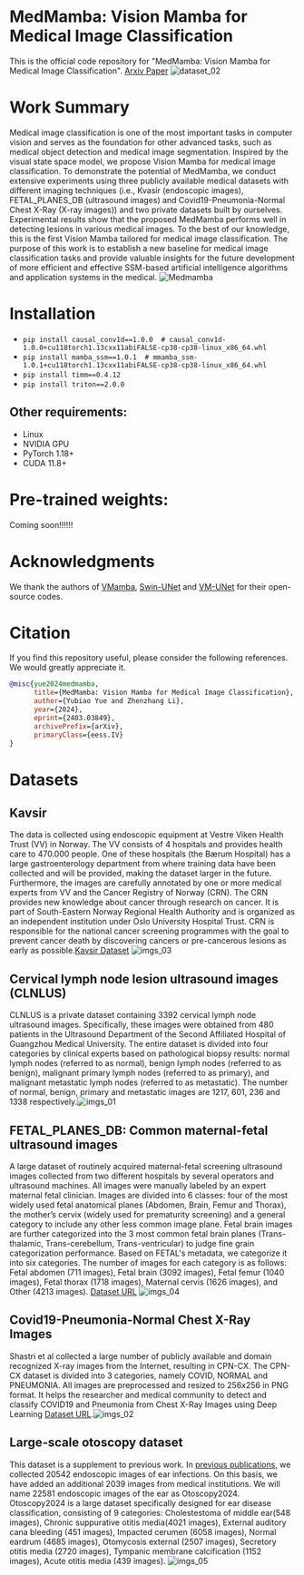 # MedMamba: Vision Mamba for Medical Image Classification
This is the official code repository for "MedMamba: Vision Mamba for Medical Image Classification". [Arxiv Paper](https://arxiv.org/abs/2403.03849)
![dataset_02](https://github.com/YubiaoYue/MedMamba/assets/141175829/0b8de844-cf4c-4201-93c2-b2a32beb3dd5)
# Work Summary
Medical image classification is one of the most important tasks in computer vision and serves as the foundation for other advanced tasks, such as medical object detection and medical image segmentation. Inspired by the visual state space model, we propose Vision Mamba for medical image classification. To demonstrate the potential of MedMamba, we conduct extensive experiments using three publicly available medical datasets with different imaging techniques (i.e., Kvasir (endoscopic images), FETAL_PLANES_DB (ultrasound images) and Covid19-Pneumonia-Normal Chest X-Ray (X-ray images)) and two private datasets built by ourselves. Experimental results show that the proposed MedMamba performs well in detecting lesions in various medical images. To the best of our knowledge, this is the first Vision Mamba tailored for medical image classification. The purpose of this work is to establish a new baseline for medical image classification tasks and provide valuable insights for the future development of more efficient and effective SSM-based artificial intelligence algorithms and application systems in the medical.
![Medmamba](https://github.com/YubiaoYue/MedMamba/assets/141175829/12f9def3-38c2-46b2-bdf8-c090d18e436e)
# Installation
* `pip install causal_conv1d==1.0.0  # causal_conv1d-1.0.0+cu118torch1.13cxx11abiFALSE-cp38-cp38-linux_x86_64.whl`
* `pip install mamba_ssm==1.0.1  # mmamba_ssm-1.0.1+cu118torch1.13cxx11abiFALSE-cp38-cp38-linux_x86_64.whl`
* `pip install timm==0.4.12`
* `pip install triton==2.0.0`
## Other requirements:
* Linux
* NVIDIA GPU
* PyTorch 1.18+
* CUDA 11.8+
# Pre-trained weights:
Coming soon!!!!!!
# Acknowledgments
We thank the authors of [VMamba](https://github.com/MzeroMiko/VMamba), [Swin-UNet](https://github.com/HuCaoFighting/Swin-Unet) and [VM-UNet](https://github.com/JCruan519/VM-UNet) for their open-source codes.
# Citation
If you find this repository useful, please consider the following references. We would greatly appreciate it.
```bibtex
@misc{yue2024medmamba,
      title={MedMamba: Vision Mamba for Medical Image Classification}, 
      author={Yubiao Yue and Zhenzhang Li},
      year={2024},
      eprint={2403.03849},
      archivePrefix={arXiv},
      primaryClass={eess.IV}
}
```
# Datasets
## Kavsir
The data is collected using endoscopic equipment at Vestre Viken Health Trust (VV) in Norway. The VV consists of 4 hospitals and provides health care to 470.000 people. One of these hospitals (the Bærum Hospital) has a large gastroenterology department from where training data have been collected and will be provided, making the dataset larger in the future. Furthermore, the images are carefully annotated by one or more medical experts from VV and the Cancer Registry of Norway (CRN). The CRN provides new knowledge about cancer through research on cancer. It is part of South-Eastern Norway Regional Health Authority and is organized as an independent institution under Oslo University Hospital Trust. CRN is responsible for the national cancer screening programmes with the goal to prevent cancer death by discovering cancers or pre-cancerous lesions as early as possible.[Kavsir Dataset](https://datasets.simula.no/kvasir/ "Download it") ![imgs_03](https://github.com/YubiaoYue/MedMamba/assets/141175829/b25b3795-7b30-4736-8fb4-f01787158763)

## Cervical lymph node lesion ultrasound images (CLNLUS)
CLNLUS is a private dataset containing 3392 cervical lymph node ultrasound images. Specifically, these images were obtained from 480 patients in the Ultrasound Department of the Second Affiliated Hospital of Guangzhou Medical University. The entire dataset is divided into four categories by clinical experts based on pathological biopsy results: normal lymph nodes (referred to as normal), benign lymph nodes (referred to as benign), malignant primary lymph nodes (referred to as primary), and malignant metastatic lymph nodes (referred to as metastatic). The number of normal, benign, primary and metastatic images are 1217, 601, 236 and 1338 respectively.![imgs_01](https://github.com/YubiaoYue/MedMamba/assets/141175829/ebdb6dc2-e8a4-4613-af72-9dc88dd04f26)

## FETAL_PLANES_DB: Common maternal-fetal ultrasound images
A large dataset of routinely acquired maternal-fetal screening ultrasound images collected from two different hospitals by several operators and ultrasound machines. All images were manually labeled by an expert maternal fetal clinician. Images are divided into 6 classes: four of the most widely used fetal anatomical planes (Abdomen, Brain, Femur and Thorax), the mother’s cervix (widely used for prematurity screening) and a general category to include any other less common image plane. Fetal brain images are further categorized into the 3 most common fetal brain planes (Trans-thalamic, Trans-cerebellum, Trans-ventricular) to judge fine grain categorization performance. Based on FETAL's metadata, we categorize it into six categories. The number of images for each category is as follows: Fetal abdomen (711 images), Fetal brain (3092 images), Fetal femur (1040 images), Fetal thorax (1718 images), Maternal cervis (1626 images), and Other (4213 images). [Dataset URL](https://zenodo.org/records/3904280)
![imgs_04](https://github.com/YubiaoYue/MedMamba/assets/141175829/00beb6e2-6fe6-4cc7-b8f4-e6e00e5697f0)

## Covid19-Pneumonia-Normal Chest X-Ray Images
Shastri et al collected a large number of publicly available and domain recognized X-ray images from the Internet, resulting in CPN-CX. The CPN-CX dataset is divided into 3 categories, namely COVID, NORMAL and PNEUMONIA. All images are preprocessed and resized to 256x256 in PNG format. It helps the researcher and medical community to detect and classify COVID19 and Pneumonia from Chest X-Ray Images using Deep Learning [Dataset URL](https://data.mendeley.com/datasets/dvntn9yhd2/1).![imgs_02](https://github.com/YubiaoYue/MedMamba/assets/141175829/996035b3-2dd5-4c01-b3d4-656f2bf52307)

## Large-scale otoscopy dataset
This dataset is a supplement to previous work. In [previous publications](https://www.nature.com/articles/s41598-021-90345-w), we collected 20542 endoscopic images of ear infections. On this basis, we have added an additional 2039 images from medical institutions. We will name 22581 endoscopic images of the ear as Otoscopy2024. Otoscopy2024 is a large dataset specifically designed for ear disease classification, consisting of 9 categories: Cholestestoma of middle ear(548 images), Chronic suppurative otitis media(4021 images), External auditory cana bleeding (451 images), Impacted cerumen (6058 images), Normal eardrum (4685 images), Otomycosis external (2507 images), Secretory otitis media (2720 images), Tympanic membrane calcification (1152 images), Acute otitis media (439 images).
![imgs_05](https://github.com/YubiaoYue/MedMamba/assets/141175829/1dcc3bd5-2f89-4afc-b487-1eb4086a58de)
